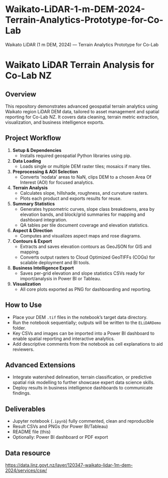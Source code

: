 # Waikato-LiDAR-1-m-DEM-2024-Terrain-Analytics-Prototype-for-Co-Lab
Waikato LiDAR (1 m DEM, 2024) — Terrain Analytics Prototype for Co-Lab
# Waikato LiDAR Terrain Analysis for Co-Lab NZ

## Overview

This repository demonstrates advanced geospatial terrain analytics using Waikato region LiDAR DEM data, tailored to asset management and spatial reporting for Co-Lab NZ. It covers data cleaning, terrain metric extraction, visualization, and business intelligence exports.

## Project Workflow

1. **Setup & Dependencies**
   - Installs required geospatial Python libraries using pip.
2. **Data Loading**
   - Loads single or multiple DEM raster tiles; mosaics if many tiles.
3. **Preprocessing & AOI Selection**
   - Converts 'nodata' areas to NaN, clips DEM to a chosen Area Of Interest (AOI) for focused analytics.
4. **Terrain Analysis**
   - Calculates slope, hillshade, roughness, and curvature rasters.
   - Plots each product and exports results for reuse.
5. **Summary Statistics**
   - Generates hypsometric curves, slope class breakdowns, area by elevation bands, and block/grid summaries for mapping and dashboard integration.
   - QA tables per tile document coverage and elevation statistics.
6. **Aspect & Direction**
   - Computes and visualizes aspect maps and rose diagrams.
7. **Contours & Export**
   - Extracts and saves elevation contours as GeoJSON for GIS and mapping.
   - Converts output rasters to Cloud Optimized GeoTIFFs (COGs) for scalable deployment and BI tools.
8. **Business Intelligence Export**
   - Saves per-grid elevation and slope statistics CSVs ready for import/analysis in Power BI or Tableau.
9. **Visualization**
   - All core plots exported as PNG for dashboarding and reporting.

## How to Use

- Place your DEM `.tif` files in the notebook’s target data directory.
- Run the notebook sequentially; outputs will be written to the `ELiDARDemo` folder.
- Key CSVs and images can be imported into a Power BI dashboard to enable spatial reporting and interactive analytics.
- Add descriptive comments from the notebook as cell explanations to aid reviewers.

## Advanced Extensions

- Integrate watershed delineation, terrain classification, or predictive spatial risk modelling to further showcase expert data science skills.
- Deploy results in business intelligence dashboards to communicate findings.

## Deliverables

- Jupyter notebook (`.ipynb`) fully commented, clean and reproducible
- Result CSVs and PNGs (for Power BI/Tableau)
- README file (this)
- Optionally: Power BI dashboard or PDF export



## Data resource

https://data.linz.govt.nz/layer/120347-waikato-lidar-1m-dem-2024/services/csw/



